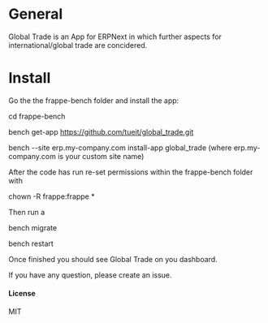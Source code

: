 # General

Global Trade is an App for ERPNext in which further aspects for international/global trade are concidered.

# Install

Go the the frappe-bench folder and install the app:

cd frappe-bench

bench get-app https://github.com/tueit/global_trade.git

bench --site erp.my-company.com install-app global_trade (where erp.my-company.com is your custom site name)

After the code has run re-set permissions within the frappe-bench folder with

chown -R frappe:frappe *

Then run a

bench migrate

bench restart

Once finished you should see Global Trade on you dashboard.

If you have any question, please create an issue.

#### License

MIT
